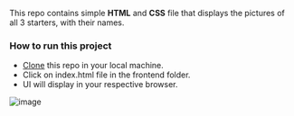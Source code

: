 This repo contains simple **HTML** and **CSS** file that displays the pictures of all 3 starters, with their names.

### How to run this project

* [Clone](https://github.com/cenation092/edyst-s19-choose-a-pokemon.git) this repo in your local machine.
* Click on index.html file in the frontend folder.
* UI will display in your respective browser.

![image](https://user-images.githubusercontent.com/21224753/57178360-5f9b4980-6e8c-11e9-8530-1ae1c23f4259.png)
